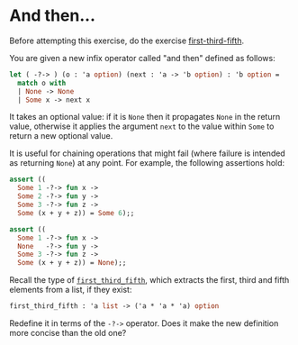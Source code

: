 # And then...

Before attempting this exercise, do the exercise [first-third-fifth](../first-third-fifth/README.md).

You are given a new infix operator called "and then" defined as follows:

```ocaml
let ( -?-> ) (o : 'a option) (next : 'a -> 'b option) : 'b option =
  match o with
  | None -> None
  | Some x -> next x
```

It takes an optional value: if it is `None` then it propagates `None` in the return value, otherwise it applies the argument `next` to the value within `Some` to return a new optional value.

It is useful for chaining operations that might fail (where failure is intended as returning `None`) at any point. For example, the following assertions hold:

```ocaml
assert ((
  Some 1 -?-> fun x ->
  Some 2 -?-> fun y ->
  Some 3 -?-> fun z ->
  Some (x + y + z)) = Some 6);;

assert ((
  Some 1 -?-> fun x ->
  None   -?-> fun y ->
  Some 3 -?-> fun z ->
  Some (x + y + z)) = None);;
```

Recall the type of [`first_third_fifth`](../first-third-fifth/README.md), which extracts the first, third and fifth elements from a list, if they exist:
```ocaml
first_third_fifth : 'a list -> ('a * 'a * 'a) option 
```
Redefine it in terms of the `-?->` operator. Does it make the new definition more concise than the old one?
